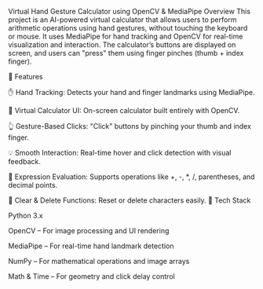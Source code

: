 Virtual Hand Gesture Calculator using OpenCV & MediaPipe
Overview
This project is an AI-powered virtual calculator that allows users to perform arithmetic operations using hand gestures, without touching the keyboard or mouse.
It uses MediaPipe for hand tracking and OpenCV for real-time visualization and interaction. The calculator’s buttons are displayed on screen, and users can "press" them using finger pinches (thumb + index finger).

🚀 Features

✋ Hand Tracking: Detects your hand and finger landmarks using MediaPipe.

🧮 Virtual Calculator UI: On-screen calculator built entirely with OpenCV.

👆 Gesture-Based Clicks: "Click" buttons by pinching your thumb and index finger.

💡 Smooth Interaction: Real-time hover and click detection with visual feedback.

🧾 Expression Evaluation: Supports operations like +, -, *, /, parentheses, and decimal points.

🔄 Clear & Delete Functions: Reset or delete characters easily.
🧰 Tech Stack

Python 3.x

OpenCV – For image processing and UI rendering

MediaPipe – For real-time hand landmark detection

NumPy – For mathematical operations and image arrays

Math & Time – For geometry and click delay control

